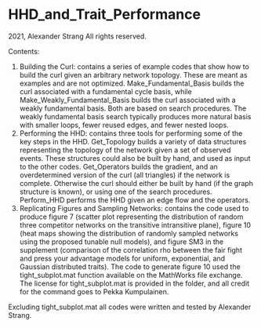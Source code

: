 # HHD_and_Trait_Performance

2021, Alexander Strang
All rights reserved.

Contents:

1. Building the Curl: contains a series of example codes that show how to build the curl given an arbitrary network topology. 
   These are meant as examples and are not optimized. Make_Fundamental_Basis builds the curl associated with a fundamental cycle basis,
   while Make_Weakly_Fundamental_Basis builds the curl associated with a weakly fundamental basis. Both are based on search procedures.
   The weakly fundamental basis search typically produces more natural basis with smaller loops, fewer reused edges, and fewer nested loops.
2. Performing the HHD: contains three tools for performing some of the key steps in the HHD. Get_Topology builds a variety of data structures 
   representing the topology of the network given a set of observed events. These structures could also be built by hand, and used as input to
   the other codes. Get_Operators builds the gradient, and an overdetermined version of the curl (all triangles) if the network is complete. Otherwise
   the curl should either be built by hand (if the graph structure is known), or using one of the search procedures. Perform_HHD performs the HHD 
   given an edge flow and the operators.
3. Replicating Figures and Sampling Networks: contains the code used to produce figure 7 (scatter plot representing the distribution of random
   three competitor networks on the transitive intransitive plane), figure 10 (heat maps showing the distribution of randomly sampled networks
   using the proposed tunable null models), and figure SM3 in the supplement (comparison of the correlation rho between the fair fight and 
   press your advantage models for uniform, exponential, and Gaussian distributed traits). The code to generate figure 10 used the tight_subplot.mat
   function available on the MathWorks file exchange. The license for tight_subplot.mat is provided in the folder, and all credit for the command
   goes to Pekka Kumpulainen. 

Excluding tight_subplot.mat all codes were written and tested by Alexander Strang. 
